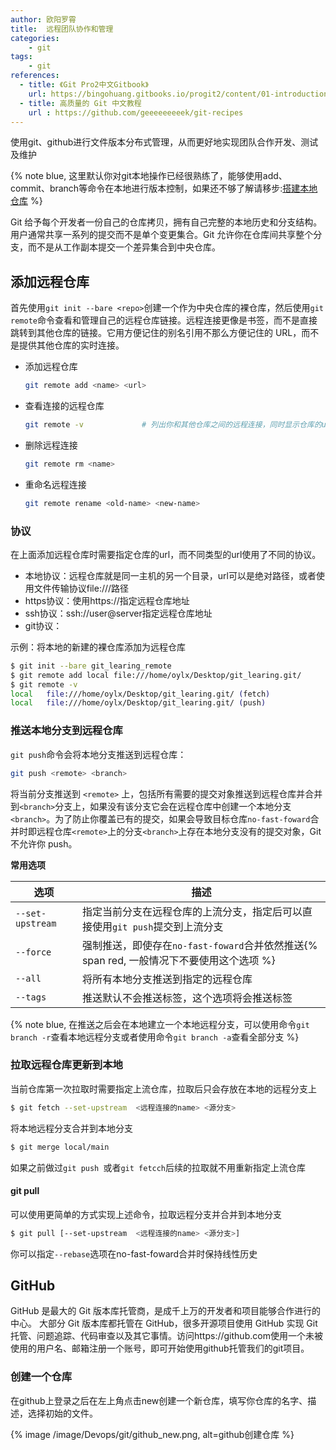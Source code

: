 ```yaml
---
author: 欧阳罗霄
title:  远程团队协作和管理
categories: 
	- git
tags:
	- git
references:
  - title: 《Git Pro2中文Gitbook》
    url: https://bingohuang.gitbooks.io/progit2/content/01-introduction/sections/about-version-control.html
  - title: 高质量的 Git 中文教程
    url : https://github.com/geeeeeeeeek/git-recipes
---
```


使用git、github进行文件版本分布式管理，从而更好地实现团队合作开发、测试及维护
<!-- more -->
{% note blue, 这里默认你对git本地操作已经很熟练了，能够使用add、commit、branch等命令在本地进行版本控制，如果还不够了解请移步:[搭建本地仓库](/git/local) %}

Git 给予每个开发者一份自己的仓库拷贝，拥有自己完整的本地历史和分支结构。用户通常共享一系列的提交而不是单个变更集合。Git 允许你在仓库间共享整个分支，而不是从工作副本提交一个差异集合到中央仓库。

## 添加远程仓库

首先使用`git init --bare <repo>`创建一个作为中央仓库的裸仓库，然后使用`git remote`命令查看和管理自己的远程仓库链接。远程连接更像是书签，而不是直接跳转到其他仓库的链接。它用方便记住的别名引用不那么方便记住的 URL，而不是提供其他仓库的实时连接。

- 添加远程仓库

  ```bash
  git remote add <name> <url>
  ```

- 查看连接的远程仓库

  ```bash
  git remote -v				# 列出你和其他仓库之间的远程连接，同时显示仓库的url
  ```

- 删除远程连接

  ```bash
  git remote rm <name>
  ```

- 重命名远程连接

  ```bash
  git remote rename <old-name> <new-name>
  ```

### 协议

在上面添加远程仓库时需要指定仓库的url，而不同类型的url使用了不同的协议。

- 本地协议：远程仓库就是同一主机的另一个目录，url可以是绝对路径，或者使用文件传输协议file:///路径
- https协议：使用https://指定远程仓库地址
- ssh协议：ssh://user@server指定远程仓库地址
- git协议：

示例：将本地的新建的裸仓库添加为远程仓库

```bash
$ git init --bare git_learing_remote
$ git remote add local file:///home/oylx/Desktop/git_learing.git/
$ git remote -v
local	file:///home/oylx/Desktop/git_learing.git/ (fetch)
local	file:///home/oylx/Desktop/git_learing.git/ (push)
```

###  推送本地分支到远程仓库

`git push`命令会将本地分支推送到远程仓库：

```bash
git push <remote> <branch>
```

将当前分支推送到 `<remote>` 上，包括所有需要的提交对象推送到远程仓库并合并到`<branch>`分支上，如果没有该分支它会在远程仓库中创建一个本地分支`<branch>`。为了防止你覆盖已有的提交，如果会导致目标仓库`no-fast-foward`合并时即远程仓库`<remote>`上的分支`<branch>`上存在本地分支没有的提交对象，Git 不允许你 push。

**常用选项**

| 选项                               | 描述                                                         |
| ---------------------------------- | ------------------------------------------------------------ |
| `--set-upstream` <remote> <branch> | 指定当前分支在远程仓库的上流分支，指定后可以直接使用`git push`提交到上流分支 |
| `--force`                          | 强制推送，即使存在`no-fast-foward`合并依然推送{% span red, 一般情况下不要使用这个选项 %} |
| `--all`                            | 将所有本地分支推送到指定的远程仓库                           |
| `--tags`                           | 推送默认不会推送标签，这个选项将会推送标签                   |

{% note blue, 在推送之后会在本地建立一个本地远程分支，可以使用命令`git branch -r`查看本地远程分支或者使用命令`git branch -a`查看全部分支 %}

### 拉取远程仓库更新到本地

当前仓库第一次拉取时需要指定上流仓库，拉取后只会存放在本地的远程分支上

```bash
$ git fetch --set-upstream  <远程连接的name> <源分支>
```

将本地远程分支合并到本地分支

```bash
$ git merge local/main
```

如果之前做过`git push `或者`git fetcch`后续的拉取就不用重新指定上流仓库

#### git pull

可以使用更简单的方式实现上述命令，拉取远程分支并合并到本地分支

```bash
$ git pull [--set-upstream  <远程连接的name> <源分支>]
```

你可以指定`--rebase`选项在no-fast-foward合并时保持线性历史

## GitHub

GitHub 是最大的 Git 版本库托管商，是成千上万的开发者和项目能够合作进行的中心。 大部分 Git 版本库都托管在 GitHub，很多开源项目使用 GitHub 实现 Git 托管、问题追踪、代码审查以及其它事情。访问https://github.com使用一个未被使用的用户名、邮箱注册一个账号，即可开始使用github托管我们的git项目。

### 创建一个仓库

在github上登录之后在左上角点击new创建一个新仓库，填写你仓库的名字、描述，选择初始的文件。

{% image /image/Devops/git/github_new.png, alt=github创建仓库  %}

